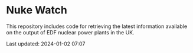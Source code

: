 # Nuke Watch

This repository includes code for retrieving the latest information available on the output of EDF nuclear power plants in the UK.

Last updated: 2024-01-02 07:07